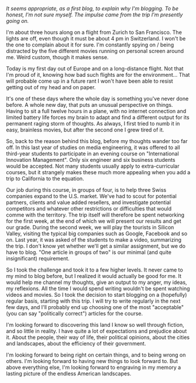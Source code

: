 *It seems appropriate, as a first blog, to explain why I'm blogging. To be honest, I'm not sure myself. The impulse came from the trip I'm presently going on.*

I'm about three hours along on a flight from Zurich to San Francisco. The lights are off, even though it must be about 4 pm in Switzerland. I won't be the one to complain about it for sure. I'm constantly spying on / being distracted by the five different movies running on personal screen around me. Weird custom, though it makes sense.

Today is my first day out of Europe and on a long-distance flight. Not that I'm proud of it, knowing how bad such flights are for the environment… That will probable come up in a future rant I won't have been able to resist getting out of my head and on paper.

It's one of these days where the whole day is something you've never done before. A whole new day, that puts an unusual perspective on things. Having to sit a full twelve hours in a plane, with no internet connection and limited battery life forces my brain to adapt and find a different output for its permanent raging storm of thoughts. As always, I first tried to numb it in easy, brainless movies, but after the second one I grew tired of it.

So, back to the reason behind this blog, before my thoughts wander too far off. In this last year of studies on media engineering, it was offered to all third-year students to participate in an evening course on "International Innovation Management". Only six engineer and six business students would be accepted. Not many students usually apply to extra-curricular courses, but it strangely makes these much more appealing when you add a trip to California to the equation.

Our job during this course, in groups of four, is to help three Swiss companies expand to the U.S. market. We've had to scout for potential partners, clients and value added resellers, and investigate potential competitors and whatever other restrictions or difficulties that would comme with the territory. The trip itself will therefore be spent networking for the first week, at the end of which we will present our results and get our grade. During the second week, we will play the tourists in Silicon Valley, visiting the typical big companies such as Google, Facebook and so on. Last year, it was asked of the students to make a video, summarizing the trip. I don't know yet whether we'll get a similar assignment, but we do have to blog. "One article in groups of two" is our minimal (and quite insignificant) requirement.

So I took the challenge and took it to a few higher levels. It never came to my mind to blog before, but I realized it would actually be good for me. It would help me channel my thoughts, give an output to my anger, my ideas, my reflexions. All the time I would spend writing wouldn't be spent watching videos and movies. So I took the decision to start blogging on a (hopefully) regular basis, starting with this trip. I will try to write regularly in the next few days, and I'll probably end up choosing one of the most "acceptable" (you can say "politically correct") articles for the course.

I'm looking forward to discovering this land I know so well through fiction, and so little in reality. I have quite a lot of expectations and prejudice about it. About the people, their way of life, their political opinions, about the cities and landscapes, about the efficiency of their government.

I'm looking forward to being right on certain things, and to being wrong on others. I'm looking forward to having new things to look forward to. But above everything else, I'm looking forward to engraving in my memory a lasting picture of the endless American landscapes.